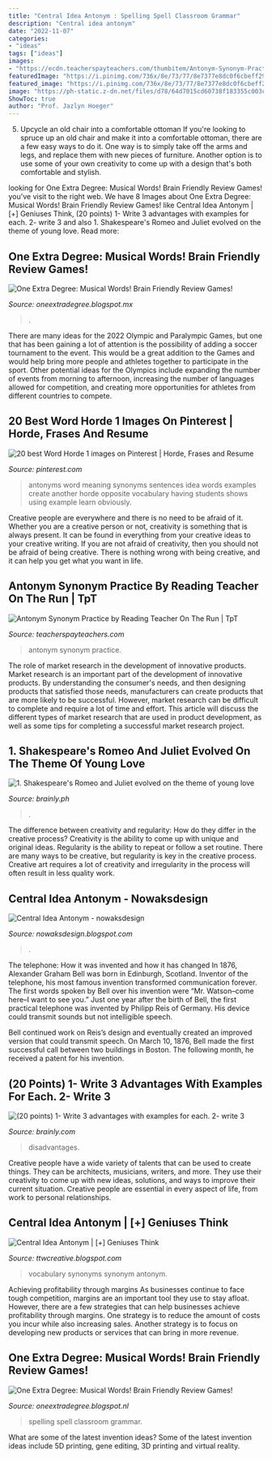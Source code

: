 ```yaml
---
title: "Central Idea Antonym : Spelling Spell Classroom Grammar"
description: "Central idea antonym"
date: "2022-11-07"
categories:
- "ideas"
tags: ["ideas"]
images:
- "https://ecdn.teacherspayteachers.com/thumbitem/Antonym-Synonym-Practice-5181675-1581160063/original-5181675-2.jpg"
featuredImage: "https://i.pinimg.com/736x/8e/73/77/8e7377e8dc0f6cbeff2964e42a4b0549--meaning-of-love-word-meaning.jpg"
featured_image: "https://i.pinimg.com/736x/8e/73/77/8e7377e8dc0f6cbeff2964e42a4b0549--meaning-of-love-word-meaning.jpg"
image: "https://ph-static.z-dn.net/files/d78/64d7015cd60738f183355c003ca5a5e1.jpg"
ShowToc: true
author: "Prof. Jazlyn Hoeger"
---
```



5. Upcycle an old chair into a comfortable ottoman
If you're looking to spruce up an old chair and make it into a comfortable ottoman, there are a few easy ways to do it. One way is to simply take off the arms and legs, and replace them with new pieces of furniture. Another option is to use some of your own creativity to come up with a design that's both comfortable and stylish.

	

		
looking for One Extra Degree: Musical Words! Brain Friendly Review Games! you've visit to the right web. We have 8 Images about One Extra Degree: Musical Words! Brain Friendly Review Games! like Central Idea Antonym | [+] Geniuses Think, (20 points) 1- Write 3 advantages with examples for each. 2- write 3 and also 1. Shakespeare&#039;s Romeo and Juliet evolved on the theme of young love. Read more:
		
    
## One Extra Degree: Musical Words! Brain Friendly Review Games!

<img loading=lazy src="http://1.bp.blogspot.com/-7HupkpDUaL0/TatAK8kxaAI/AAAAAAAAAvA/1Pf04H8LX5s/s1600/Picture+1.png" onerror="this.onerror=null;this.src='https://tse3.mm.bing.net/th?id=OIP.mlJ9vsJXv22f3fdanmeB3QAAAA&amp;pid=15.1';" alt="One Extra Degree: Musical Words! Brain Friendly Review Games!">

_Source: oneextradegree.blogspot.mx_

>. 

	

There are many ideas for the 2022 Olympic and Paralympic Games, but one that has been gaining a lot of attention is the possibility of adding a soccer tournament to the event. This would be a great addition to the Games and would help bring more people and athletes together to participate in the sport. Other potential ideas for the Olympics include expanding the number of events from morning to afternoon, increasing the number of languages allowed for competition, and creating more opportunities for athletes from different countries to compete.

    
## 20 Best Word Horde 1 Images On Pinterest | Horde, Frases And Resume

<img loading=lazy src="https://i.pinimg.com/736x/8e/73/77/8e7377e8dc0f6cbeff2964e42a4b0549--meaning-of-love-word-meaning.jpg" onerror="this.onerror=null;this.src='https://tse1.mm.bing.net/th?id=OIP.evI8j_emUNDlTnZ9hDabDgHaFV&amp;pid=15.1';" alt="20 best Word Horde 1 images on Pinterest | Horde, Frases and Resume">

_Source: pinterest.com_

>antonyms word meaning synonyms sentences idea words examples create another horde opposite vocabulary having students shows using example learn obviously. 

	

Creative people are everywhere and there is no need to be afraid of it. Whether you are a creative person or not, creativity is something that is always present. It can be found in everything from your creative ideas to your creative writing. If you are not afraid of creativity, then you should not be afraid of being creative. There is nothing wrong with being creative, and it can help you get what you want in life.

    
## Antonym Synonym Practice By Reading Teacher On The Run | TpT

<img loading=lazy src="https://ecdn.teacherspayteachers.com/thumbitem/Antonym-Synonym-Practice-5181675-1581160063/original-5181675-2.jpg" onerror="this.onerror=null;this.src='https://tse2.mm.bing.net/th?id=OIP.ndhOIyleYBDrZWsambjjqwAAAA&amp;pid=15.1';" alt="Antonym Synonym Practice by Reading Teacher On The Run | TpT">

_Source: teacherspayteachers.com_

>antonym synonym practice. 

	

The role of market research in the development of innovative products.
Market research is an important part of the development of innovative products. By understanding the consumer's needs, and then designing products that satisfied those needs, manufacturers can create products that are more likely to be successful. However, market research can be difficult to complete and require a lot of time and effort. This article will discuss the different types of market research that are used in product development, as well as some tips for completing a successful market research project.

    
## 1. Shakespeare&#039;s Romeo And Juliet Evolved On The Theme Of Young Love

<img loading=lazy src="https://ph-static.z-dn.net/files/d78/64d7015cd60738f183355c003ca5a5e1.jpg" onerror="this.onerror=null;this.src='https://tse3.mm.bing.net/th?id=OIP.RyySA-lRw9aUiFFyZgw9KQHaFj&amp;pid=15.1';" alt="1. Shakespeare&#039;s Romeo and Juliet evolved on the theme of young love">

_Source: brainly.ph_

>. 

	

The difference between creativity and regularity: How do they differ in the creative process?
Creativity is the ability to come up with unique and original ideas. Regularity is the ability to repeat or follow a set routine. There are many ways to be creative, but regularity is key in the creative process. Creative art requires a lot of creativity and irregularity in the process will often result in less quality work.

    
## Central Idea Antonym - Nowaksdesign

<img loading=lazy src="https://i.pinimg.com/originals/b0/16/96/b016968e62513326a7b54cd6ce3bd6f1.jpg" onerror="this.onerror=null;this.src='https://tse3.mm.bing.net/th?id=OIP.tfRI4VcG5Z9sv2fu79FTUAHaLH&amp;pid=15.1';" alt="Central Idea Antonym - nowaksdesign">

_Source: nowaksdesign.blogspot.com_

>. 

	

The telephone: How it was invented and how it has changed
In 1876, Alexander Graham Bell was born in Edinburgh, Scotland. Inventor of the telephone, his most famous invention transformed communication forever. The first words spoken by Bell over his invention were “Mr. Watson–come here–I want to see you.” 
Just one year after the birth of Bell, the first practical telephone was invented by Philipp Reis of Germany. His device could transmit sounds but not intelligible speech. 

Bell continued work on Reis’s design and eventually created an improved version that could transmit speech. On March 10, 1876, Bell made the first successful call between two buildings in Boston. The following month, he received a patent for his invention.

    
## (20 Points) 1- Write 3 Advantages With Examples For Each. 2- Write 3

<img loading=lazy src="https://us-static.z-dn.net/files/d3d/d573a08b5a0cad1ce2892117fdf6b89a.png" onerror="this.onerror=null;this.src='https://tse1.mm.bing.net/th?id=OIP.Ci3rxsnTSYmB7OlXMswGKwHaHa&amp;pid=15.1';" alt="(20 points) 1- Write 3 advantages with examples for each. 2- write 3">

_Source: brainly.com_

>disadvantages. 

	

Creative people have a wide variety of talents that can be used to create things. They can be architects, musicians, writers, and more. They use their creativity to come up with new ideas, solutions, and ways to improve their current situation. Creative people are essential in every aspect of life, from work to personal relationships.

    
## Central Idea Antonym | [+] Geniuses Think

<img loading=lazy src="https://i.pinimg.com/originals/ff/c8/38/ffc838ff9ef983eeca4be1d1548515a5.gif" onerror="this.onerror=null;this.src='https://tse3.mm.bing.net/th?id=OIP._8g4_575g-7KS-HRVIUVpQHaJW&amp;pid=15.1';" alt="Central Idea Antonym | [+] Geniuses Think">

_Source: ttwcreative.blogspot.com_

>vocabulary synonyms synonym antonym. 

	

Achieving profitability through margins
As businesses continue to face tough competition, margins are an important tool they use to stay afloat. However, there are a few strategies that can help businesses achieve profitability through margins. One strategy is to reduce the amount of costs you incur while also increasing sales. Another strategy is to focus on developing new products or services that can bring in more revenue.

    
## One Extra Degree: Musical Words! Brain Friendly Review Games!

<img loading=lazy src="http://1.bp.blogspot.com/-yDKWNbLlU8c/TatAYckALuI/AAAAAAAAAvE/SHRjQm9LQ0E/s1600/Picture+2.png" onerror="this.onerror=null;this.src='https://tse2.mm.bing.net/th?id=OIP.Y-V0vDgnVAKoXCHzNQuUZwAAAA&amp;pid=15.1';" alt="One Extra Degree: Musical Words! Brain Friendly Review Games!">

_Source: oneextradegree.blogspot.nl_

>spelling spell classroom grammar. 

	

What are some of the latest invention ideas?
Some of the latest invention ideas include 5D printing, gene editing, 3D printing and virtual reality.

